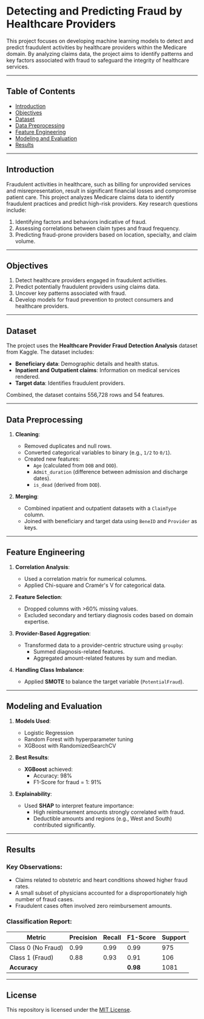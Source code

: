 # Detecting and Predicting Fraud by Healthcare Providers

This project focuses on developing machine learning models to detect and predict fraudulent activities by healthcare providers within the Medicare domain. By analyzing claims data, the project aims to identify patterns and key factors associated with fraud to safeguard the integrity of healthcare services.

---

## Table of Contents
- [Introduction](#introduction)
- [Objectives](#objectives)
- [Dataset](#dataset)
- [Data Preprocessing](#data-preprocessing)
- [Feature Engineering](#feature-engineering)
- [Modeling and Evaluation](#modeling-and-evaluation)
- [Results](#results)

---

## Introduction

Fraudulent activities in healthcare, such as billing for unprovided services and misrepresentation, result in significant financial losses and compromise patient care. This project analyzes Medicare claims data to identify fraudulent practices and predict high-risk providers. Key research questions include:
1. Identifying factors and behaviors indicative of fraud.
2. Assessing correlations between claim types and fraud frequency.
3. Predicting fraud-prone providers based on location, specialty, and claim volume.

---

## Objectives

1. Detect healthcare providers engaged in fraudulent activities.
2. Predict potentially fraudulent providers using claims data.
3. Uncover key patterns associated with fraud.
4. Develop models for fraud prevention to protect consumers and healthcare providers.

---

## Dataset

The project uses the **Healthcare Provider Fraud Detection Analysis** dataset from Kaggle. The dataset includes:
- **Beneficiary data**: Demographic details and health status.
- **Inpatient and Outpatient claims**: Information on medical services rendered.
- **Target data**: Identifies fraudulent providers.

Combined, the dataset contains 556,728 rows and 54 features.

---

## Data Preprocessing

1. **Cleaning**:
   - Removed duplicates and null rows.
   - Converted categorical variables to binary (e.g., `1/2` to `0/1`).
   - Created new features:
     - `Age` (calculated from `DOB` and `DOD`).
     - `Admit_duration` (difference between admission and discharge dates).
     - `is_dead` (derived from `DOD`).

2. **Merging**:
   - Combined inpatient and outpatient datasets with a `ClaimType` column.
   - Joined with beneficiary and target data using `BeneID` and `Provider` as keys.

---

## Feature Engineering

1. **Correlation Analysis**:
   - Used a correlation matrix for numerical columns.
   - Applied Chi-square and Cramér's V for categorical data.

2. **Feature Selection**:
   - Dropped columns with >60% missing values.
   - Excluded secondary and tertiary diagnosis codes based on domain expertise.

3. **Provider-Based Aggregation**:
   - Transformed data to a provider-centric structure using `groupby`:
     - Summed diagnosis-related features.
     - Aggregated amount-related features by sum and median.

4. **Handling Class Imbalance**:
   - Applied **SMOTE** to balance the target variable (`PotentialFraud`).

---

## Modeling and Evaluation

1. **Models Used**:
   - Logistic Regression
   - Random Forest with hyperparameter tuning
   - XGBoost with RandomizedSearchCV

2. **Best Results**:
   - **XGBoost** achieved:
     - Accuracy: 98%
     - F1-Score for fraud = 1: 91%

3. **Explainability**:
   - Used **SHAP** to interpret feature importance:
     - High reimbursement amounts strongly correlated with fraud.
     - Deductible amounts and regions (e.g., West and South) contributed significantly.

---

## Results

### Key Observations:
- Claims related to obstetric and heart conditions showed higher fraud rates.
- A small subset of physicians accounted for a disproportionately high number of fraud cases.
- Fraudulent cases often involved zero reimbursement amounts.

### Classification Report:
| Metric         | Precision | Recall | F1-Score | Support |
|----------------|-----------|--------|----------|---------|
| Class 0 (No Fraud) | 0.99      | 0.99   | 0.99     | 975     |
| Class 1 (Fraud)    | 0.88      | 0.93   | 0.91     | 106     |
| **Accuracy**        |           |        | **0.98** | 1081    |

---

## License

This repository is licensed under the [MIT License](LICENSE).
